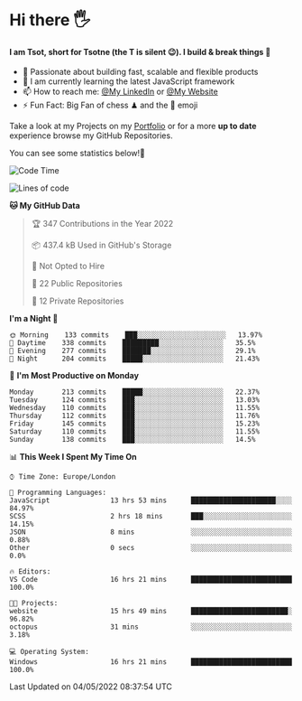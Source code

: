 # Hi there :raised_hand_with_fingers_splayed:
#### I am Tsot, short for Tsotne (the T is silent :wink:). I build & break things :space_invader:
- :telescope: Passionate about building fast, scalable and flexible products
- :seedling: I am currently learning the latest JavaScript framework 
- :mailbox: How to reach me: [@My LinkedIn](https://www.linkedin.com/in/tsotne-gvadzabia/) or [@My Website](https://tsotne.co.uk/contact)
- :zap: Fun Fact: Big Fan of chess ♟ and the 👾 emoji

Take a look at my Projects on my [Portfolio](https://tsotne.co.uk/) or for a more **up to date** experience browse my GitHub Repositories.

You can see some statistics below!:space_invader:
<!--START_SECTION:waka-->
![Code Time](http://img.shields.io/badge/Code%20Time-706%20hrs%204%20mins-blue)

![Lines of code](https://img.shields.io/badge/From%20Hello%20World%20I%27ve%20Written-2%20Million%20lines%20of%20code-blue)

**🐱 My GitHub Data** 

> 🏆 347 Contributions in the Year 2022
 > 
> 📦 437.4 kB Used in GitHub's Storage 
 > 
> 🚫 Not Opted to Hire
 > 
> 📜 22 Public Repositories 
 > 
> 🔑 12 Private Repositories  
 > 
**I'm a Night 🦉** 

```text
🌞 Morning    133 commits    ███░░░░░░░░░░░░░░░░░░░░░░   13.97% 
🌆 Daytime    338 commits    █████████░░░░░░░░░░░░░░░░   35.5% 
🌃 Evening    277 commits    ███████░░░░░░░░░░░░░░░░░░   29.1% 
🌙 Night      204 commits    █████░░░░░░░░░░░░░░░░░░░░   21.43%

```
📅 **I'm Most Productive on Monday** 

```text
Monday       213 commits    █████░░░░░░░░░░░░░░░░░░░░   22.37% 
Tuesday      124 commits    ███░░░░░░░░░░░░░░░░░░░░░░   13.03% 
Wednesday    110 commits    ███░░░░░░░░░░░░░░░░░░░░░░   11.55% 
Thursday     112 commits    ███░░░░░░░░░░░░░░░░░░░░░░   11.76% 
Friday       145 commits    ███░░░░░░░░░░░░░░░░░░░░░░   15.23% 
Saturday     110 commits    ███░░░░░░░░░░░░░░░░░░░░░░   11.55% 
Sunday       138 commits    ███░░░░░░░░░░░░░░░░░░░░░░   14.5%

```


📊 **This Week I Spent My Time On** 

```text
⌚︎ Time Zone: Europe/London

💬 Programming Languages: 
JavaScript               13 hrs 53 mins      █████████████████████░░░░   84.97% 
SCSS                     2 hrs 18 mins       ███░░░░░░░░░░░░░░░░░░░░░░   14.15% 
JSON                     8 mins              ░░░░░░░░░░░░░░░░░░░░░░░░░   0.88% 
Other                    0 secs              ░░░░░░░░░░░░░░░░░░░░░░░░░   0.0%

🔥 Editors: 
VS Code                  16 hrs 21 mins      █████████████████████████   100.0%

🐱‍💻 Projects: 
website                  15 hrs 49 mins      ████████████████████████░   96.82% 
octopus                  31 mins             ░░░░░░░░░░░░░░░░░░░░░░░░░   3.18%

💻 Operating System: 
Windows                  16 hrs 21 mins      █████████████████████████   100.0%

```


 Last Updated on 04/05/2022 08:37:54 UTC
<!--END_SECTION:waka-->
